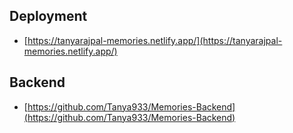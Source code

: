 ## Deployment
-    [https://tanyarajpal-memories.netlify.app/](https://tanyarajpal-memories.netlify.app/)


## Backend 
-    [https://github.com/Tanya933/Memories-Backend](https://github.com/Tanya933/Memories-Backend)
